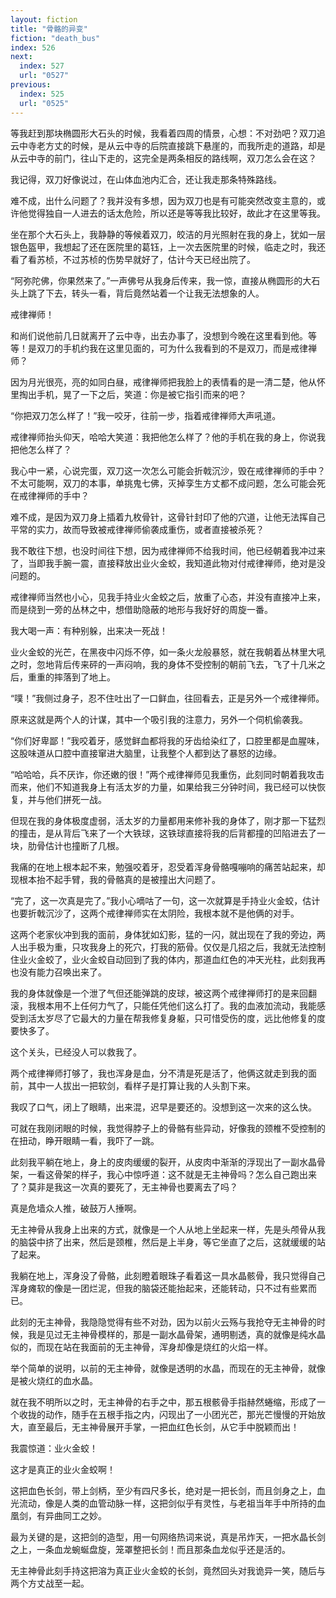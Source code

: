 ```yaml
---
layout: fiction
title: "骨骼的异变"
fiction: "death_bus"
index: 526
next:
  index: 527
  url: "0527"
previous:
  index: 525
  url: "0525"
---
```

等我赶到那块椭圆形大石头的时候，我看着四周的情景，心想：不对劲吧？双刀追云中寺老方丈的时候，是从云中寺的后院直接跳下悬崖的，而我所走的道路，却是从云中寺的前门，往山下走的，这完全是两条相反的路线啊，双刀怎么会在这？

我记得，双刀好像说过，在山体血池内汇合，还让我走那条特殊路线。

难不成，出什么问题了？我并没有多想，因为双刀也是有可能突然改变主意的，或许他觉得独自一人进去的话太危险，所以还是等等我比较好，故此才在这里等我。

坐在那个大石头上，我静静的等候着双刀，皎洁的月光照射在我的身上，犹如一层银色盔甲，我想起了还在医院里的葛钰，上一次去医院里的时候，临走之时，我还看了看苏桢，不过苏桢的伤势早就好了，估计今天已经出院了。

“阿弥陀佛，你果然来了。”一声佛号从我身后传来，我一惊，直接从椭圆形的大石头上跳了下去，转头一看，背后竟然站着一个让我无法想象的人。

戒律禅师！

和尚们说他前几日就离开了云中寺，出去办事了，没想到今晚在这里看到他。等等！是双刀的手机约我在这里见面的，可为什么我看到的不是双刀，而是戒律禅师？

因为月光很亮，亮的如同白昼，戒律禅师把我脸上的表情看的是一清二楚，他从怀里掏出手机，晃了一下之后，笑道：你是被它指引而来的吧？

“你把双刀怎么样了！”我一咬牙，往前一步，指着戒律禅师大声吼道。

戒律禅师抬头仰天，哈哈大笑道：我把他怎么样了？他的手机在我的身上，你说我把他怎么样了？

我心中一紧，心说完蛋，双刀这一次怎么可能会折戟沉沙，毁在戒律禅师的手中？不太可能啊，双刀的本事，单挑鬼七佛，灭掉孪生方丈都不成问题，怎么可能会死在戒律禅师的手中？

难不成，是因为双刀身上插着九枚骨针，这骨针封印了他的穴道，让他无法挥自己平常的实力，故而导致被戒律禅师偷袭成重伤，或者直接被杀死？

我不敢往下想，也没时间往下想，因为戒律禅师不给我时间，他已经朝着我冲过来了，当即我手腕一震，直接释放出业火金蛟，我知道此物对付戒律禅师，绝对是没问题的。

戒律禅师当然也小心，见我手持业火金蛟之后，放重了心态，并没有直接冲上来，而是绕到一旁的丛林之中，想借助隐蔽的地形与我好好的周旋一番。

我大喝一声：有种别躲，出来决一死战！

业火金蛟的光芒，在黑夜中闪烁不停，如一条火龙般暴怒，就在我朝着丛林里大吼之时，忽地背后传来砰的一声闷响，我的身体不受控制的朝前飞去，飞了十几米之后，重重的摔落到了地上。

“噗！”我侧过身子，忍不住吐出了一口鲜血，往回看去，正是另外一个戒律禅师。

原来这就是两个人的计谋，其中一个吸引我的注意力，另外一个伺机偷袭我。

“你们好卑鄙！”我咬着牙，感觉鲜血都将我的牙齿给染红了，口腔里都是血腥味，这股味道从口腔中直接窜进大脑里，让我整个人都到达了暴怒的边缘。

“哈哈哈，兵不厌诈，你还嫩的很！”两个戒律禅师见我重伤，此刻同时朝着我攻击而来，他们不知道我身上有活太岁的力量，如果给我三分钟时间，我已经可以快恢复，并与他们拼死一战。

但现在我的身体极度虚弱，活太岁的力量都用来修补我的身体了，刚才那一下猛烈的撞击，是从背后飞来了一个大铁球，这铁球直接将我的后背都撞的凹陷进去了一块，肋骨估计也撞断了几根。

我痛的在地上根本起不来，勉强咬着牙，忍受着浑身骨骼嘎嘣响的痛苦站起来，却现根本抬不起手臂，我的骨骼真的是被撞出大问题了。

“完了，这一次真是完了。”我小心嘀咕了一句，这一次就算是手持业火金蛟，估计也要折戟沉沙了，这两个戒律禅师实在太阴险，我根本就不是他俩的对手。

这两个老家伙冲到我的面前，身体犹如幻影，猛的一闪，就出现在了我的旁边，两人出手极为重，只攻我身上的死穴，打我的筋骨。仅仅是几招之后，我就无法控制住业火金蛟了，业火金蛟自动回到了我的体内，那道血红色的冲天光柱，此刻我再也没有能力召唤出来了。

我的身体就像是一个泄了气但还能弹跳的皮球，被这两个戒律禅师打的是来回翻滚，我根本用不上任何力气了，只能任凭他们这么打了。我的血液加流动，我能感受到活太岁尽了它最大的力量在帮我修复身躯，只可惜受伤的度，远比他修复的度要快多了。

这个关头，已经没人可以救我了。

两个戒律禅师打够了，我也浑身是血，分不清是死是活了，他俩这就走到我的面前，其中一人拔出一把软剑，看样子是打算让我的人头割下来。

我叹了口气，闭上了眼睛，出来混，迟早是要还的。没想到这一次来的这么快。

可就在我刚闭眼的时候，我觉得脖子上的骨骼有些异动，好像我的颈椎不受控制的在扭动，睁开眼睛一看，我吓了一跳。

此刻我平躺在地上，身上的皮肉缓缓的裂开，从皮肉中渐渐的浮现出了一副水晶骨架，一看这骨架的样子，我心中惊呼道：这不就是无主神骨吗？怎么自己跑出来了？莫非是我这一次真的要死了，无主神骨也要离去了吗？

真是危墙众人推，破鼓万人捶啊。

无主神骨从我身上出来的方式，就像是一个人从地上坐起来一样，先是头颅骨从我的脑袋中挤了出来，然后是颈椎，然后是上半身，等它坐直了之后，这就缓缓的站了起来。

我躺在地上，浑身没了骨骼，此刻瞪着眼珠子看着这一具水晶骸骨，我只觉得自己浑身瘫软的像是一团烂泥，但我的脑袋还能抬起来，还能转动，只不过有些累而已。

此刻的无主神骨，我隐隐觉得有些不对劲，因为以前火云殇与我抢夺无主神骨的时候，我是见过无主神骨模样的，那是一副水晶骨架，通明剔透，真的就像是纯水晶似的，而现在站在我面前的无主神骨，浑身却像是烧红的火焰一样。

举个简单的说明，以前的无主神骨，就像是透明的水晶，而现在的无主神骨，就像是被火烧红的血水晶。

就在我不明所以之时，无主神骨的右手之中，那五根骸骨手指赫然蜷缩，形成了一个收拢的动作，随手在五根手指之内，闪现出了一小团光芒，那光芒慢慢的开始放大，直至最后，无主神骨展开手掌，一把血红色长剑，从它手中脱颖而出！

我震惊道：业火金蛟！

这才是真正的业火金蛟啊！

这把血色长剑，带上剑柄，至少有四尺多长，绝对是一把长剑，而且剑身之上，血光流动，像是人类的血管动脉一样，这把剑似乎有灵性，与老祖当年手中所持的血凰剑，有异曲同工之妙。

最为关键的是，这把剑的造型，用一句网络热词来说，真是吊炸天，一把水晶长剑之上，一条血龙蜿蜒盘旋，笼罩整把长剑！而且那条血龙似乎还是活的。

无主神骨此刻手持这把溶为真正业火金蛟的长剑，竟然回头对我诡异一笑，随后与两个方丈战至一起。